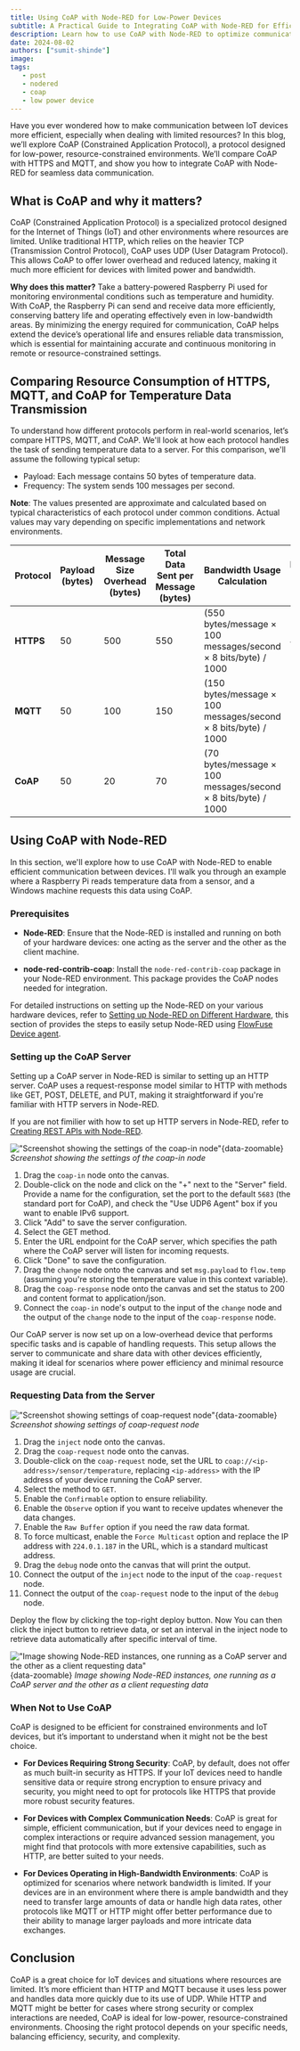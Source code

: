 ```yaml
---
title: Using CoAP with Node-RED for Low-Power Devices
subtitle: A Practical Guide to Integrating CoAP with Node-RED for Efficient IoT Communication
description: Learn how to use CoAP with Node-RED to optimize communication for low-power, resource-constrained devices.
date: 2024-08-02
authors: ["sumit-shinde"]
image:
tags:
   - post
   - nodered
   - coap
   - low power device
---
```


Have you ever wondered how to make communication between IoT devices more efficient, especially when dealing with limited resources? In this blog, we’ll explore CoAP (Constrained Application Protocol), a protocol designed for low-power, resource-constrained environments. We’ll compare CoAP with HTTPS and MQTT, and show you how to integrate CoAP with Node-RED for seamless data communication.

## What is CoAP and why it matters?

CoAP (Constrained Application Protocol) is a specialized protocol designed for the Internet of Things (IoT) and other environments where resources are limited. Unlike traditional HTTP, which relies on the heavier TCP (Transmission Control Protocol), CoAP uses UDP (User Datagram Protocol). This allows CoAP to offer lower overhead and reduced latency, making it much more efficient for devices with limited power and bandwidth.

**Why does this matter?** Take a battery-powered Raspberry Pi used for monitoring environmental conditions such as temperature and humidity. With CoAP, the Raspberry Pi can send and receive data more efficiently, conserving battery life and operating effectively even in low-bandwidth areas. By minimizing the energy required for communication, CoAP helps extend the device’s operational life and ensures reliable data transmission, which is essential for maintaining accurate and continuous monitoring in remote or resource-constrained settings.

## Comparing Resource Consumption of HTTPS, MQTT, and CoAP for Temperature Data Transmission

To understand how different protocols perform in real-world scenarios, let’s compare HTTPS, MQTT, and CoAP. We'll look at how each protocol handles the task of sending temperature data to a server. For this comparison, we'll assume the following typical setup:

- Payload: Each message contains 50 bytes of temperature data.
- Frequency: The system sends 100 messages per second.

**Note**: The values presented are approximate and calculated based on typical characteristics of each protocol under common conditions. Actual values may vary depending on specific implementations and network environments.

| **Protocol** | **Payload (bytes)** | **Message Size Overhead (bytes)** | **Total Data Sent per Message (bytes)** | **Bandwidth Usage Calculation**                                         | **Bandwidth Usage (kbps)** | **Latency (ms)** | **CPU Usage (%)** | **Memory Usage (MB)** |
|--------------|----------------------|----------------------------------|----------------------------------------|-------------------------------------------------------------------------|----------------------------|------------------|-------------------|-----------------------|
| **HTTPS**    | 50                   | 500                              | 550                                    | (550 bytes/message × 100 messages/second × 8 bits/byte) / 1000          | 440                        | 100              | 10% to 50%        | 100                   |
| **MQTT**     | 50                   | 100                              | 150                                    | (150 bytes/message × 100 messages/second × 8 bits/byte) / 1000           | 120                        | 50               | 5% to 30%         | 50                    |
| **CoAP**     | 50                   | 20                               | 70                                     | (70 bytes/message × 100 messages/second × 8 bits/byte) / 1000            | 56                         | 10               | 2% to 20%        

## Using CoAP with Node-RED

In this section, we'll explore how to use CoAP with Node-RED to enable efficient communication between devices. I'll walk you through an example where a Raspberry Pi reads temperature data from a sensor, and a Windows machine requests this data using CoAP.

### Prerequisites

- **Node-RED**: Ensure that the Node-RED is installed and running on both of your hardware devices: one acting as the server and the other as the client machine.

- **node-red-contrib-coap**: Install the `node-red-contrib-coap` package in your Node-RED environment. This package provides the CoAP nodes needed for integration.

For detailed instructions on setting up the Node-RED on your various hardware devices, refer to [Setting up Node-RED on Different Hardware](/node-red/hardware/), this section of provides the steps to easily setup Node-RED using [FlowFuse Device agent](\/product/device-agent/).

### Setting up the CoAP Server

Setting up a CoAP server in Node-RED is similar to setting up an HTTP server. CoAP uses a request-response model similar to HTTP with methods like GET, POST, DELETE, and PUT, making it straightforward if you're familiar with HTTP servers in Node-RED.

If you are not fimilier with how to set up HTTP servers in Node-RED, refer to [Creating REST APIs with Node-RED](/node-red/integration-technologies/rest/).

!["Screenshot showing the settings of the coap-in node"](./images/coap-in-node.png "Screenshot showing the settings of the coap-in node"){data-zoomable}
_Screenshot showing the settings of the coap-in node_

1. Drag the `coap-in` node onto the canvas.
2. Double-click on the node and click on the "+" next to the "Server" field. Provide a name for the configuration, set the port to the default `5683` (the standard port for CoAP), and check the "Use UDP6 Agent" box if you want to enable IPv6 support.
3. Click "Add" to save the server configuration.
4. Select the GET method.
5. Enter the URL endpoint for the CoAP server, which specifies the path where the CoAP server will listen for incoming requests.
6. Click "Done" to save the configuration.
7. Drag the `change` node onto the canvas and set `msg.payload` to `flow.temp` (assuming you're storing the temperature value in this context variable).
8. Drag the `coap-response` node onto the canvas and set the status to 200 and content format to application/json.
9. Connect the `coap-in` node's output to the input of the `change` node and the output of the `change` node to the input of the `coap-response` node.

Our CoAP server is now set up on a low-overhead device that performs specific tasks and is capable of handling requests. This setup allows the server to communicate and share data with other devices efficiently, making it ideal for scenarios where power efficiency and minimal resource usage are crucial.

### Requesting Data from the Server

!["Screenshot showing settings of coap-request node"](./images/coap-request-node.png "Screenshot showing settings of coap-request node"){data-zoomable}
_Screenshot showing settings of coap-request node_

1. Drag the `inject` node onto the canvas.
2. Drag the `coap-request` node onto the canvas.
3. Double-click on the `coap-request` node, set the URL to `coap://<ip-address>/sensor/temperature`, replacing `<ip-address>` with the IP address of your device running the CoAP server.
4. Select the method to `GET`.
5. Enable the `Confirmable` option to ensure reliability.
6. Enable the `Observe` option if you want to receive updates whenever the data changes.
7. Enable the `Raw Buffer` option if you need the raw data format.
8. To force multicast, enable the `Force Multicast` option and replace the IP address with `224.0.1.187` in the URL, which is a standard multicast address.
9. Drag the `debug` node onto the canvas that will print the output.
10. Connect the output of the `inject` node to the input of the `coap-request` node.
11. Connect the output of the `coap-request` node to the input of the `debug` node.

Deploy the flow by clicking the top-right deploy button. Now You can then click the inject button to retrieve data, or set an interval in the inject node to retrieve data automatically after specific interval of time.

!["Image showing Node-RED instances, one running as a CoAP server and the other as a client requesting data"](./images/coap-with-node-red.gif "Image showing Node-RED instances, one running as a CoAP server and the other as a client requesting data"){data-zoomable}
_Image showing Node-RED instances, one running as a CoAP server and the other as a client requesting data_

### When Not to Use CoAP

CoAP is designed to be efficient for constrained environments and IoT devices, but it’s important to understand when it might not be the best choice.

- **For Devices Requiring Strong Security**: CoAP, by default, does not offer as much built-in security as HTTPS. If your IoT devices need to handle sensitive data or require strong encryption to ensure privacy and security, you might need to opt for protocols like HTTPS that provide more robust security features.

- **For Devices with Complex Communication Needs**: CoAP is great for simple, efficient communication, but if your devices need to engage in complex interactions or require advanced session management, you might find that protocols with more extensive capabilities, such as HTTP, are better suited to your needs.

- **For Devices Operating in High-Bandwidth Environments**: CoAP is optimized for scenarios where network bandwidth is limited. If your devices are in an environment where there is ample bandwidth and they need to transfer large amounts of data or handle high data rates, other protocols like MQTT or HTTP might offer better performance due to their ability to manage larger payloads and more intricate data exchanges.

## Conclusion

CoAP is a great choice for IoT devices and situations where resources are limited. It’s more efficient than HTTP and MQTT because it uses less power and handles data more quickly due to its use of UDP. While HTTP and MQTT might be better for cases where strong security or complex interactions are needed, CoAP is ideal for low-power, resource-constrained environments. Choosing the right protocol depends on your specific needs, balancing efficiency, security, and complexity.